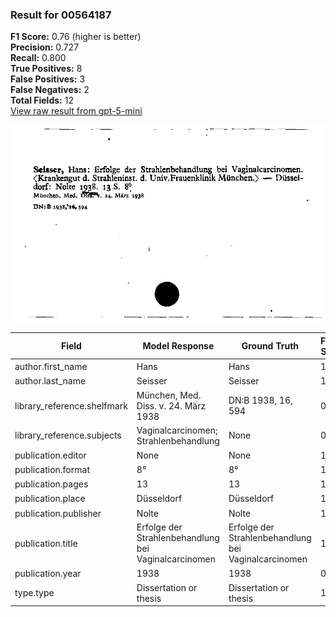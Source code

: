 ### Result for 00564187
**F1 Score:** 0.76 (higher is better)<br>**Precision:** 0.727<br>**Recall:** 0.800<br>**True Positives:** 8<br>**False Positives:** 3<br>**False Negatives:** 2<br>**Total Fields:** 12<br>[View raw result from gpt-5-mini](https://github.com/RISE-UNIBAS/humanities_data_benchmark/blob/main/results/2025-10-01/T0166/request_T0166_00564187.json)

<img src="https://github.com/RISE-UNIBAS/humanities_data_benchmark/blob/main/benchmarks/zettelkatalog/images/00564187.jpg?raw=true" alt="00564187" width="600px">

| Field | Model Response | Ground Truth | Fuzzy Score | Match |
|-------|----------------|--------------|-------------|-------|
| author.first_name | Hans | Hans | 1.000 | ✅ |
| author.last_name | Seisser | Seisser | 1.000 | ✅ |
| library_reference.shelfmark | München, Med. Diss. v. 24. März 1938 | DN:B 1938, 16, 594 | 0.222 | ❌ |
| library_reference.subjects | Vaginalcarcinomen; Strahlenbehandlung | None | 0.000 | ❌ |
| publication.editor | None | None | 1.000 | ✅ |
| publication.format | 8° | 8° | 1.000 | ✅ |
| publication.pages | 13 | 13 | 1.000 | ✅ |
| publication.place | Düsseldorf | Düsseldorf | 1.000 | ✅ |
| publication.publisher | Nolte | Nolte | 1.000 | ✅ |
| publication.title | Erfolge der Strahlenbehandlung bei Vaginalcarcinomen | Erfolge der Strahlenbehandlung bei Vaginalcarcinomen | 1.000 | ✅ |
| publication.year | 1938 | 1938 | 0.000 | ❌ |
| type.type | Dissertation or thesis | Dissertation or thesis | 1.000 | ✅ |
